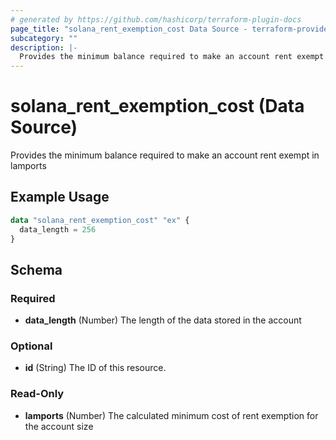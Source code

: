 ```yaml
---
# generated by https://github.com/hashicorp/terraform-plugin-docs
page_title: "solana_rent_exemption_cost Data Source - terraform-provider-solana"
subcategory: ""
description: |-
  Provides the minimum balance required to make an account rent exempt in lamports
---
```


# solana_rent_exemption_cost (Data Source)

Provides the minimum balance required to make an account rent exempt in lamports

## Example Usage

```terraform
data "solana_rent_exemption_cost" "ex" {
  data_length = 256
}
```

<!-- schema generated by tfplugindocs -->
## Schema

### Required

- **data_length** (Number) The length of the data stored in the account

### Optional

- **id** (String) The ID of this resource.

### Read-Only

- **lamports** (Number) The calculated minimum cost of rent exemption for the account size


